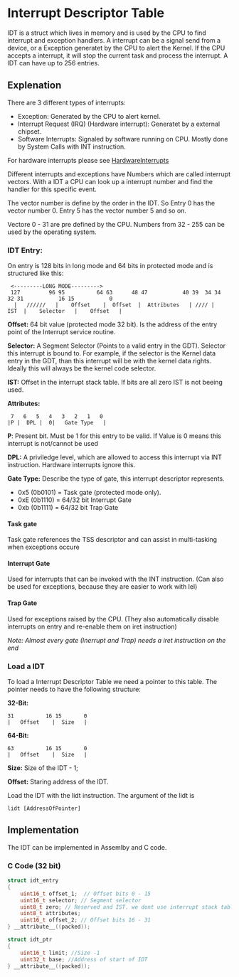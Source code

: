# Interrupt Descriptor Table
IDT is a struct which lives in memory and is used by the CPU to find interrupt and exception handlers.
A interrupt can be a signal send from a device, or a Exception generatet by the CPU to alert the Kernel. If the CPU accepts a interrupt, it will stop the current task and process the interrupt. A IDT can have up to 256 entries.

## Explenation

There are 3 different types of interrupts:
- Exception: Generated by the CPU to alert kernel.
- Interrupt Request (IRQ) (Hardware interrupt): Generatet by a external chipset.
- Software Interrupts: Signaled by software running on CPU. Mostly done by System Calls with INT instruction.  

For hardware interrupts please see [HardwareInterrupts](HardwareInterrupts.md)

Different interrupts and exceptions have Numbers which are called interrupt vectors. With a IDT a CPU can look up a interrupt number and find the handler for this specific event.

The vector number is define by the order in the IDT. So Entry 0 has the vector number 0. Entry 5 has the vector number 5 and so on.

Vectore 0 - 31 are pre defined by the CPU. 
Numbers from 32 - 255 can be used by the operating system.

### IDT Entry:
On entry is 128 bits in long mode and 64 bits in protected mode and is structured like this:
```
 <---------LONG MODE---------> 
 127         96 95          64 63      48 47           40 39  34 34    32 31           16 15           0
  |   //////   |    Offset    |  Offset  |  Attributes   | //// |   IST  |    Selector   |    Offset   |
```

**Offset:** 64 bit value (protected mode 32 bit). Is the address of the entry point of the Interrupt service routine.

**Selector:** A Segment Selector (Points to a valid entry in the GDT). Selector this interrupt is bound to. For example, if the selector is the Kernel data entry in the GDT, than this interrupt will be with the kernel data rights. Ideally this will always be the kernel code selector.

**IST:** Offset in the interrupt stack table. If bits are all zero IST is not beeing used.

**Attributes:** 

```
 7   6   5   4   3   2   1   0
|P |  DPL |  0|   Gate Type   |
```

**P**: Present bit. Must be 1 for this entry to be valid. If Value is 0 means this interrupt is not/cannot be used

**DPL:** A priviledge level, which are allowed to access this interrupt via INT instruction. Hardware interrupts ignore this.

**Gate Type:** Describe the type of gate, this interrupt descriptor represents.
- 0x5 (0b0101) = Task gate (protected mode only).
- 0xE (0b1110) = 64/32 bit Interrupt Gate
- 0xb (0b1111) = 64/32 bit Trap Gate

#### Task gate
Task gate references the TSS descriptor and can assist in multi-tasking when exceptions occure

#### Interrupt Gate
Used for interrupts that can be invoked with the INT instruction.
(Can also be used for exceptions, because they are easier to work with lel)

#### Trap Gate
Used for exceptions raised by the CPU.
(They also automatically disable interrupts on entry and re-enable them on iret instruction)

*Note: Almost every gate (Inerrupt and Trap) needs a iret instruction on the end*

### Load a IDT
To load a Interrupt Descriptor Table we need a pointer to this table.
The pointer needs to have the following structure:

**32-Bit:**
```
31          16 15       0
|   Offset    |  Size   |
```

**64-Bit:**
```
63          16 15       0
|   Offset    |  Size   |
```

**Size:** Size of the IDT - 1;

**Offset:** Staring address of the IDT.

Load the IDT with the lidt instruction. The argument of the lidt is 
``` assembly
lidt [AddressOfPointer]
```

## Implementation

The IDT can be implemented in Assemlby and C code.

### C Code (32 bit)
``` c
struct idt_entry
{
    uint16_t offset_1;  // Offset bits 0 - 15
    uint16_t selector; // Segment selector
    uint8_t zero; // Reserved and IST. we dont use interrupt stack table, so always zero
    uint8_t attributes;
    uint16_t offset_2; // Offset bits 16 - 31
} __attribute__((packed));

struct idt_ptr
{
    uint16_t limit; //Size -1 
    uint32_t base; //Address of start of IDT
} __attribute__((packed));
```